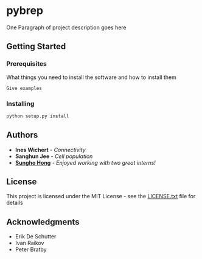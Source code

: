 # pybrep

One Paragraph of project description goes here

## Getting Started

### Prerequisites

What things you need to install the software and how to install them

```
Give examples
```

### Installing

```python
python setup.py install
```

## Authors

* **Ines Wichert** - *Connectivity*
* **Sanghun Jee** - *Cell population*
* [**Sungho Hong**](http://shhong.github.io) - *Enjoyed working with two great interns!*

## License

This project is licensed under the MIT License - see the [LICENSE.txt](LICENSE.txt) file for details

## Acknowledgments

* Erik De Schutter
* Ivan Raikov
* Peter Bratby
